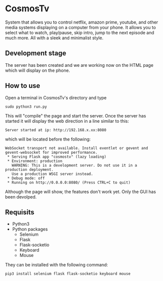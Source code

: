 # CosmosTv
System that allows you to control netflix, amazon prime, youtube, and other media systems displaying on a computer from your phone. It allows you to select what to watch, play/pause, skip intro, jump to the next episode and much more. All with a sleek and minimalist style.

## Development stage
The server has been created and we are working now on the HTML page which will display on the phone.

## How to use
Open a terminal in CosmosTv's directory and type
```
sudo python3 run.py
```
This will "compile" the page and start the server. Once the server has started it will display the web direction in a line similar to this:
```
Server started at ip: http://192.168.x.xx:8080
```
which will be located before the following: 
```
WebSocket transport not available. Install eventlet or gevent and gevent-websocket for improved performance.
 * Serving Flask app "cosmostv" (lazy loading)
 * Environment: production
   WARNING: This is a development server. Do not use it in a production deployment.
   Use a production WSGI server instead.
 * Debug mode: off
 * Running on http://0.0.0.0:8080/ (Press CTRL+C to quit)
```

Although the page will show, the features don't work yet. Only the GUI has been devolped.

## Requisits
- Python3
- Python packages
  - Selenium
  - Flask
  - Flask-socketio
  - Keyboard
  - Mouse


They can be installed with the following command:
```
pip3 install selenium flask flask-socketio keyboard mouse
```
